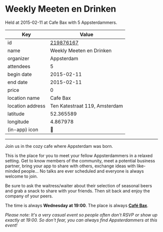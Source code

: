 # Weekly Meeten en Drinken
Held at 2015-02-11 at Cafe Bax with 5 Appsterdammers.
        
|Key|Value
|---|---|
|id|[219876167](https://www.meetup.com/appsterdam/events/219876167/)|
|name|Weekly Meeten en Drinken|
|organizer|Appsterdam|
|attendees|5|
|begin date|2015-02-11|
|end date|2015-02-11|
|price|0|
|location name|Cafe Bax|
|location address|Ten Katestraat 119, Amsterdam|
|latitude|52.365589|
|longitude|4.867978|
|(in-app) icon|🍺|

---

Join us in the cozy cafe where Appsterdam was born.

This is the place for you to meet your fellow Appsterdammers in a relaxed setting. Get to know members of the community, meet a potential business partner, bring your app to share with others, exchange ideas with like-minded people... No talks are ever scheduled and everyone is always welcome to join.

Be sure to ask the waitress/waiter about their selection of seasonal beers and grab a snack to share with your friends. Then sit back and enjoy the company of your peers.

The time is always **Wednesday at 19:00**. The place is always **[Café Bax](http://www.cafebax.nl/)**.

*Please note: It's a very casual event so people often don't RSVP or show up exactly at 19:00. So don't fear, you can *always* find Appsterdammers at this event!*


